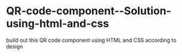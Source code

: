 # QR-code-component--Solution-using-html-and-css
build out this QR code component using HTML and CSS according to design
